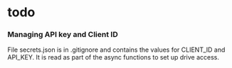 # todo

### Managing API key and Client ID

File secrets.json is in .gitignore and contains the values for CLIENT_ID
and API_KEY. It is read as part of the async functions to set up drive
access.
